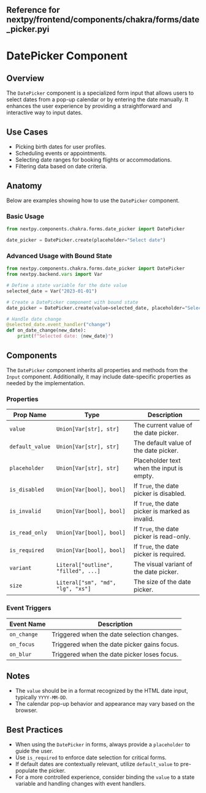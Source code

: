 ##  Reference for nextpy/frontend/components/chakra/forms/date_picker.pyi

# DatePicker Component

## Overview

The `DatePicker` component is a specialized form input that allows users to select dates from a pop-up calendar or by entering the date manually. It enhances the user experience by providing a straightforward and interactive way to input dates.

## Use Cases

- Picking birth dates for user profiles.
- Scheduling events or appointments.
- Selecting date ranges for booking flights or accommodations.
- Filtering data based on date criteria.

## Anatomy

Below are examples showing how to use the `DatePicker` component.

### Basic Usage

```python
from nextpy.components.chakra.forms.date_picker import DatePicker

date_picker = DatePicker.create(placeholder="Select date")
```

### Advanced Usage with Bound State

```python
from nextpy.components.chakra.forms.date_picker import DatePicker
from nextpy.backend.vars import Var

# Define a state variable for the date value
selected_date = Var("2023-01-01")

# Create a DatePicker component with bound state
date_picker = DatePicker.create(value=selected_date, placeholder="Select date")

# Handle date change
@selected_date.event_handler("change")
def on_date_change(new_date):
    print(f"Selected date: {new_date}")
```

## Components

The `DatePicker` component inherits all properties and methods from the `Input` component. Additionally, it may include date-specific properties as needed by the implementation.

### Properties

| Prop Name            | Type                                    | Description                                        |
|----------------------|-----------------------------------------|----------------------------------------------------|
| `value`              | `Union[Var[str], str]`                  | The current value of the date picker.              |
| `default_value`      | `Union[Var[str], str]`                  | The default value of the date picker.              |
| `placeholder`        | `Union[Var[str], str]`                  | Placeholder text when the input is empty.          |
| `is_disabled`        | `Union[Var[bool], bool]`                | If `True`, the date picker is disabled.            |
| `is_invalid`         | `Union[Var[bool], bool]`                | If `True`, the date picker is marked as invalid.   |
| `is_read_only`       | `Union[Var[bool], bool]`                | If `True`, the date picker is read-only.           |
| `is_required`        | `Union[Var[bool], bool]`                | If `True`, the date picker is required.            |
| `variant`            | `Literal["outline", "filled", ...]`     | The visual variant of the date picker.             |
| `size`               | `Literal["sm", "md", "lg", "xs"]`       | The size of the date picker.                       |

### Event Triggers

| Event Name    | Description                                      |
|---------------|--------------------------------------------------|
| `on_change`   | Triggered when the date selection changes.       |
| `on_focus`    | Triggered when the date picker gains focus.      |
| `on_blur`     | Triggered when the date picker loses focus.      |

## Notes

- The `value` should be in a format recognized by the HTML date input, typically `YYYY-MM-DD`.
- The calendar pop-up behavior and appearance may vary based on the browser.

## Best Practices

- When using the `DatePicker` in forms, always provide a `placeholder` to guide the user.
- Use `is_required` to enforce date selection for critical forms.
- If default dates are contextually relevant, utilize `default_value` to pre-populate the picker.
- For a more controlled experience, consider binding the `value` to a state variable and handling changes with event handlers.